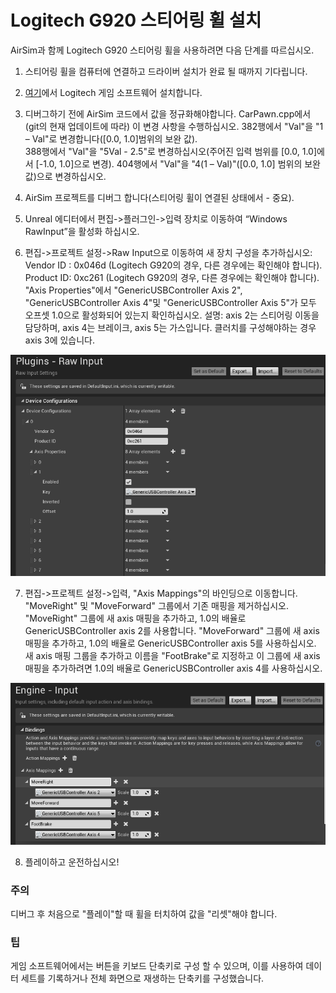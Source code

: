 # Logitech G920 스티어링 휠 설치

AirSim과 함께 Logitech G920 스티어링 휠을 사용하려면 다음 단계를 따르십시오.

1. 스티어링 휠을 컴퓨터에 연결하고 드라이버 설치가 완료 될 때까지 기다립니다.

2. [여기](http://support.logitech.com/en_us/software/lgs)에서 Logitech 게임 소프트웨어 설치합니다.

3. 디버그하기 전에 AirSim 코드에서 값을 정규화해야합니다. CarPawn.cpp에서 (git의 현재 업데이트에 따라) 이 변경 사항을 수행하십시오. 
  382행에서 "Val"을 "1 – Val"로 변경합니다([0.0, 1.0]범위의 보완 값).  
  388행에서 "Val"을 "5Val - 2.5"로 변경하십시오(주어진 입력 범위를 [0.0, 1.0]에서 [-1.0, 1.0]으로 변경).
  404행에서 "Val"을 "4(1 – Val)"([0.0, 1.0] 범위의 보완 값)으로 변경하십시오.
 
4. AirSim 프로젝트를 디버그 합니다(스티어링 휠이 연결된 상태에서 - 중요).

5. Unreal 에디터에서 편집->플러그인->입력 장치로 이동하여 “Windows RawInput”을 활성화 하십시오.

6. 편집->프로젝트 설정->Raw Input으로 이동하여 새 장치 구성을 추가하십시오:
  Vendor ID : 0x046d (Logitech G920의 경우, 다른 경우에는 확인해야 합니다).
  Product ID: 0xc261 (Logitech G920의 경우, 다른 경우에는 확인해야 합니다).
  "Axis Properties"에서 "GenericUSBController Axis 2", "GenericUSBController Axis 4"및 "GenericUSBController Axis 5"가 모두 오프셋 1.0으로 활성화되어 있는지 확인하십시오.
  설명: axis 2는 스티어링 이동을 담당하며, axis 4는 브레이크, axis 5는 가스입니다. 클러치를 구성해야하는 경우 axis 3에 있습니다.
  
  ![steering_wheel](images/steering_wheel_instructions_1.png)

7. 편집->프로젝트 설정->입력, "Axis Mappings"의 바인딩으로 이동합니다. 
  "MoveRight" 및 "MoveForward" 그룹에서 기존 매핑을 제거하십시오.
  "MoveRight" 그룹에 새 axis 매핑을 추가하고, 1.0의 배율로 GenericUSBController axis 2를 사용합니다.
  "MoveForward" 그룹에 새 axis 매핑을 추가하고, 1.0의 배율로 GenericUSBController axis 5를 사용하십시오.
  새 axis 매핑 그룹을 추가하고 이름을 "FootBrake"로 지정하고 이 그룹에 새 axis 매핑을 추가하려면 1.0의 배율로 GenericUSBController axis 4를 사용하십시오.
  
  ![steering_wheel](images/steering_wheel_instructions_2.png)
  
8. 플레이하고 운전하십시오!

### 주의

디버그 후 처음으로 "플레이"할 때 휠을 터치하여 값을 "리셋"해야 합니다.

### 팁

게임 소프트웨어에서는 버튼을 키보드 단축키로 구성 할 수 있으며, 이를 사용하여 데이터 세트를 기록하거나 전체 화면으로 재생하는 단축키를 구성했습니다.
